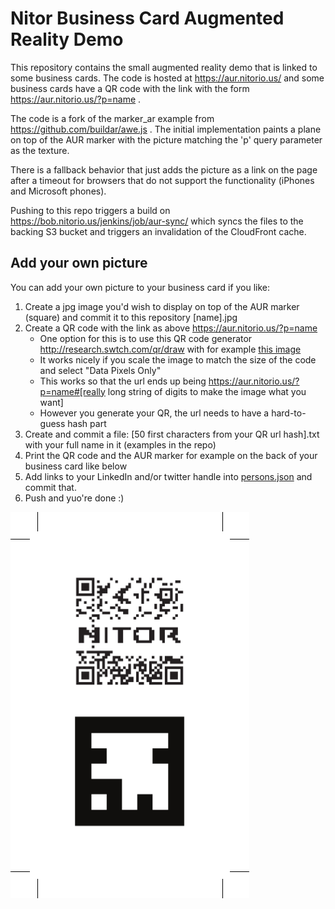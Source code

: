 # Nitor Business Card Augmented Reality Demo #

This repository contains the small augmented reality demo that is linked
to some business cards. The code is hosted at https://aur.nitorio.us/
and some business cards have a QR code with the link with the form
https://aur.nitorio.us/?p=name .

The code is a fork of the marker_ar example from https://github.com/buildar/awe.js .
The initial implementation paints a plane on top of the AUR marker with the
picture matching the 'p' query parameter as the texture.

There is a fallback behavior that just adds the picture as a link on the page
after a timeout for browsers that do not support the functionality (iPhones and
Microsoft phones).

Pushing to this repo triggers a build on https://bob.nitorio.us/jenkins/job/aur-sync/
which syncs the files to the backing S3 bucket and triggers an invalidation of
the CloudFront cache.

## Add your own picture ##

You can add your own picture to your business card if you like:

1. Create a jpg image you'd wish to display on top of the AUR marker (square)
and commit it to this repository [name].jpg
1. Create a QR code with the link as above https://aur.nitorio.us/?p=name
    * One option for this is to use this QR code generator http://research.swtch.com/qr/draw
    with for example [this image](nitor-bw.png)
    * It works nicely if you scale the image to match the size of the code and
    select "Data Pixels Only"
    * This works so that the url ends up being https://aur.nitorio.us/?p=name#[really long string of digits to make the image what you want]
    * However you generate your QR, the url needs to have a hard-to-guess hash part
1. Create and commit a file: [50 first characters from your QR url hash].txt with your full name in it (examples in the repo)
1. Print the QR code and the AUR marker for example on the back of your business
card like below
1. Add links to your LinkedIn and/or twitter handle into [persons.json](persons.json) and commit that.
1. Push and yuo're done :)


![Business card back](business-card-back.png)
